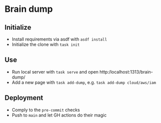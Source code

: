 # Brain dump

## Initialize

- Install requirements via asdf with `asdf install`
- Initialize the clone with `task init`

## Use

- Run local server with `task serve` and open http:/localhost:1313/brain-dump/
- Add a new page with `task add-dump`, e.g. `task add-dump cloud/aws/iam`

## Deployment

- Comply to the `pre-commit` checks
- Push to `main` and let GH actions do their magic
